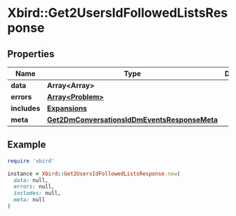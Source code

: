 # Xbird::Get2UsersIdFollowedListsResponse

## Properties

| Name | Type | Description | Notes |
| ---- | ---- | ----------- | ----- |
| **data** | **Array&lt;Array&gt;** |  | [optional] |
| **errors** | [**Array&lt;Problem&gt;**](Problem.md) |  | [optional] |
| **includes** | [**Expansions**](Expansions.md) |  | [optional] |
| **meta** | [**Get2DmConversationsIdDmEventsResponseMeta**](Get2DmConversationsIdDmEventsResponseMeta.md) |  | [optional] |

## Example

```ruby
require 'xbird'

instance = Xbird::Get2UsersIdFollowedListsResponse.new(
  data: null,
  errors: null,
  includes: null,
  meta: null
)
```


